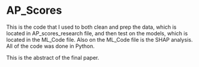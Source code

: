 # AP_Scores
This is the code that I used to both clean and prep the data, which is located in AP_scores_research file, and then test on the models, which is located in the ML_Code file. Also on the ML_Code file is the SHAP analysis. All of the code was done in Python.

This is the abstract of the final paper.
